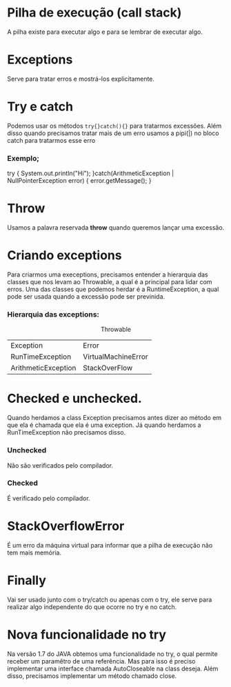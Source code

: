 # Pilha de execução (call stack)

A pilha existe para executar algo e para se lembrar de executar algo.

# Exceptions

Serve para tratar erros e mostrá-los explicitamente.


# Try e catch

Podemos usar os métodos ```try{}catch(){}``` para tratarmos excessões. Além disso quando precisamos
tratar mais de um erro usamos a pipi(|) no bloco catch para tratarmos esse erro

### Exemplo;

try {
    System.out.println("Hi");
}catch(ArithmeticException | NullPointerException error) {
    error.getMessage();
}

# Throw

Usamos a palavra reservada **throw** quando queremos lançar uma excessão.

# Criando exceptions

Para criarmos uma execeptions, precisamos entender a hierarquia das classes que nos levam
ao Throwable, a qual é a principal para lidar com erros. Uma das classes que podemos
herdar é a RuntimeException, a qual pode ser usada quando a excessão pode ser previnida.

### Hierarquia das exceptions:


<p style="text-align: center">Throwable</p>

<table>
    <tr>
        <td>
            Exception
        </td>
        <td>
            Error
        </td>
    </tr>
    <tr>
        <td>
            RunTimeException
        </td>
        <td>
            VirtualMachineError
        </td>
    </tr>
    <tr>
        <td>
            ArithmeticException
        </td>
        <td>
            StackOverFlow
        </td>
    </tr>
</table>

# Checked e unchecked.

Quando herdamos a class Exception precisamos antes dizer ao método em que ela é chamada que ela é uma exception.
Já quando herdamos a RunTimeException não precisamos disso.

### Unchecked

Não são verificados pelo compilador.

### Checked

É verificado pelo compilador.

# StackOverflowError

É um erro da máquina virtual para informar que a pilha de execução não tem mais memória.

# Finally 

Vai ser usado junto com o try/catch ou apenas com o try, ele serve para realizar algo independente do que ocorre no try e no catch.

# Nova funcionalidade no try

Na versão 1.7 do JAVA obtemos uma funcionalidade no try, o qual permite receber um paramêtro de uma referência.
Mas para isso é preciso implementar uma interface chamada AutoCloseable na class deseja. Além disso, precisamos implementar um método chamado close. 